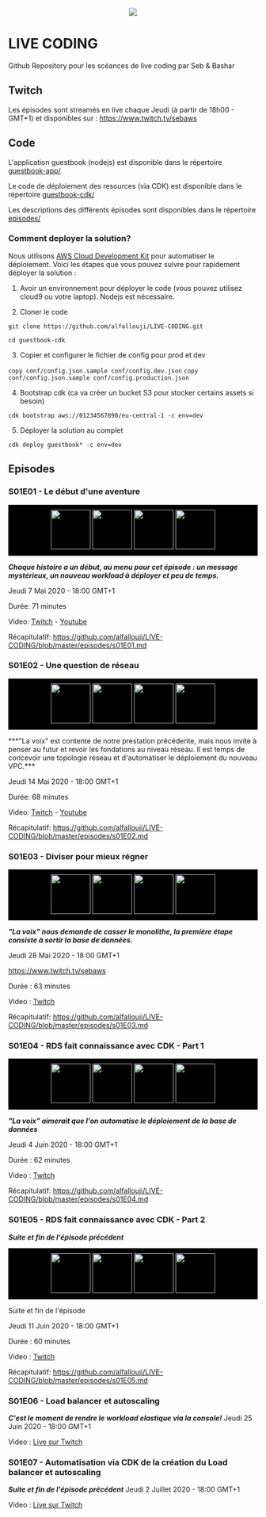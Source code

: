 
<p align="center"><img src="https://rawcdn.githack.com/alfallouji/LIVE-CODING/006f6002b6234ebe12488256b89a1198e8f5038d/episodes/assets/cestlavie.jpg" /></p>

# LIVE CODING
Github Repository pour les scéances de live coding par Seb & Bashar

## Twitch
Les épisodes sont streamés en live chaque Jeudi (à partir de 18h00 - GMT+1) et disponibles sur :
https://www.twitch.tv/sebaws

## Code 

L'application guestbook (nodejs) est disponible dans le répertoire [guestbook-app/](https://github.com/alfallouji/LIVE-CODING/tree/master/guestbook-app)

Le code de déploiement des resources (via CDK) est disponible dans le répertoire [guestbook-cdk/](https://github.com/alfallouji/LIVE-CODING/tree/master/guestbook-cdk)

Les descriptions des différents épisodes sont disponibles dans le répertoire [episodes/](https://github.com/alfallouji/LIVE-CODING/tree/master/episodes)

### Comment deployer la solution?

Nous utilisons [AWS Cloud Development Kit](https://aws.amazon.com/cdk/) pour automatiser le déploiement. Voici les étapes que vous pouvez suivre pour rapidement déployer la solution : 

1. Avoir un environnement pour déployer le code (vous pouvez utilisez cloud9 ou votre laptop). Nodejs est nécessaire.

2. Cloner le code 

`git clone https://github.com/alfallouji/LIVE-CODING.git`

`cd guestbook-cdk`

3. Copier et configurer le fichier de config pour prod et dev

`copy conf/config.json.sample conf/config.dev.json`
`copy conf/config.json.sample conf/config.production.json`

4. Bootstrap cdk (ca va créer un bucket S3 pour stocker certains assets si besoin)

`cdk bootstrap aws://01234567890/eu-central-1 -c env=dev`

5. Déployer la solution au complet

`cdk deploy guestbook* -c env=dev`


## Episodes 

### S01E01 - Le début d'une aventure

<p align="center" style="background-color:black; padding: 10px;">
  <img witdh="80" height="80" src="https://rawcdn.githack.com/alfallouji/LIVE-CODING/006f6002b6234ebe12488256b89a1198e8f5038d/episodes/assets/s01e01-a.png" />
  <img witdh="80" height="80" src="https://rawcdn.githack.com/alfallouji/LIVE-CODING/006f6002b6234ebe12488256b89a1198e8f5038d/episodes/assets/s01e01-b.png" />
  <img witdh="80" height="80" src="https://rawcdn.githack.com/alfallouji/LIVE-CODING/006f6002b6234ebe12488256b89a1198e8f5038d/episodes/assets/s01e01-c.png" />  
  <img witdh="80" height="80" src="https://rawcdn.githack.com/alfallouji/LIVE-CODING/006f6002b6234ebe12488256b89a1198e8f5038d/episodes/assets/s01e01-d.png" />    
</p>

***Chaque histoire a un début, au menu pour cet épisode : un message mystérieux, un nouveau workload à déployer et peu de temps.***

Jeudi 7 Mai 2020 - 18:00 GMT+1 

Durée: 71 minutes

Video: [Twitch](https://www.twitch.tv/videos/613997283) - [Youtube](https://www.youtube.com/watch?v=ZCRdFMfdCG0)

Récapitulatif: https://github.com/alfallouji/LIVE-CODING/blob/master/episodes/s01E01.md

### S01E02 - Une question de réseau

<p align="center" style="background-color:black; padding: 10px;">
  <img witdh="80" height="80" src="https://rawcdn.githack.com/alfallouji/LIVE-CODING/006f6002b6234ebe12488256b89a1198e8f5038d/episodes/assets/s01e02-a.png" />
  <img witdh="80" height="80" src="https://rawcdn.githack.com/alfallouji/LIVE-CODING/006f6002b6234ebe12488256b89a1198e8f5038d/episodes/assets/s01e02-b.png" />
  <img witdh="80" height="80" src="https://rawcdn.githack.com/alfallouji/LIVE-CODING/006f6002b6234ebe12488256b89a1198e8f5038d/episodes/assets/s01e02-c.png" />  
  <img witdh="80" height="80" src="https://rawcdn.githack.com/alfallouji/LIVE-CODING/006f6002b6234ebe12488256b89a1198e8f5038d/episodes/assets/s01e02-d.png" />    
</p>
***"La voix" est contente de notre prestation précédente, mais nous invite à penser au futur et revoir les fondations au niveau réseau. Il est temps de concevoir une topologie réseau et d'automatiser le déploiement du nouveau VPC.***

Jeudi 14 Mai 2020 - 18:00 GMT+1

Durée: 68 minutes

Video: [Twitch](https://www.twitch.tv/videos/620885990) - [Youtube](https://www.youtube.com/watch?v=nM-0FbGKfLw)

Récapitulatif: https://github.com/alfallouji/LIVE-CODING/blob/master/episodes/s01E02.md


### S01E03 - Diviser pour mieux régner

<p align="center" style="background-color:black; padding: 10px;">
  <img witdh="80" height="80" src="https://rawcdn.githack.com/alfallouji/LIVE-CODING/006f6002b6234ebe12488256b89a1198e8f5038d/episodes/assets/s01e03-a.png" />
  <img witdh="80" height="80" src="https://rawcdn.githack.com/alfallouji/LIVE-CODING/006f6002b6234ebe12488256b89a1198e8f5038d/episodes/assets/s01e03-b.png" />
  <img witdh="80" height="80" src="https://rawcdn.githack.com/alfallouji/LIVE-CODING/006f6002b6234ebe12488256b89a1198e8f5038d/episodes/assets/s01e03-c.png" />  
  <img witdh="80" height="80" src="https://rawcdn.githack.com/alfallouji/LIVE-CODING/006f6002b6234ebe12488256b89a1198e8f5038d/episodes/assets/s01e03-d.png" />    
</p>

***"La voix" nous demande de casser le monolithe, la première étape consiste à sortir la base de données.***

Jeudi 28 Mai 2020 - 18:00 GMT+1

https://www.twitch.tv/sebaws

Durée : 63 minutes

Video : [Twitch](https://www.twitch.tv/videos/634488159)

Récapitulatif: https://github.com/alfallouji/LIVE-CODING/blob/master/episodes/s01E03.md


### S01E04 - RDS fait connaissance avec CDK - Part 1

<p align="center" style="background-color:black; padding: 10px;">
  <img witdh="80" height="80" src="https://rawcdn.githack.com/alfallouji/LIVE-CODING/006f6002b6234ebe12488256b89a1198e8f5038d/episodes/assets/s01e04-a.png" />
  <img witdh="80" height="80" src="https://rawcdn.githack.com/alfallouji/LIVE-CODING/006f6002b6234ebe12488256b89a1198e8f5038d/episodes/assets/s01e04-b.png" />
  <img witdh="80" height="80" src="https://rawcdn.githack.com/alfallouji/LIVE-CODING/006f6002b6234ebe12488256b89a1198e8f5038d/episodes/assets/s01e04-c.png" />  
  <img witdh="80" height="80" src="https://rawcdn.githack.com/alfallouji/LIVE-CODING/006f6002b6234ebe12488256b89a1198e8f5038d/episodes/assets/s01e04-d.png" />    
</p>

***"La voix" aimerait que l'on automatise le déploiement de la base de données***

Jeudi 4 Juin 2020 - 18:00 GMT+1

Durée : 62 minutes

Video : [Twitch](https://www.twitch.tv/videos/647898443)

Récapitulatif: https://github.com/alfallouji/LIVE-CODING/blob/master/episodes/s01E04.md


### S01E05 - RDS fait connaissance avec CDK - Part 2

***Suite et fin de l'épisode précédent***

<p align="center" style="background-color:black; padding: 10px;">
  <img witdh="80" height="80" src="https://rawcdn.githack.com/alfallouji/LIVE-CODING/006f6002b6234ebe12488256b89a1198e8f5038d/episodes/assets/s01e05-a.png" />
  <img witdh="80" height="80" src="https://rawcdn.githack.com/alfallouji/LIVE-CODING/006f6002b6234ebe12488256b89a1198e8f5038d/episodes/assets/s01e05-b.png" />
  <img witdh="80" height="80" src="https://rawcdn.githack.com/alfallouji/LIVE-CODING/006f6002b6234ebe12488256b89a1198e8f5038d/episodes/assets/s01e05-c.png" />  
  <img witdh="80" height="80" src="https://rawcdn.githack.com/alfallouji/LIVE-CODING/006f6002b6234ebe12488256b89a1198e8f5038d/episodes/assets/s01e05-d.png" />    
</p>

Suite et fin de l'épisode 

Jeudi 11 Juin 2020 - 18:00 GMT+1

Durée : 60 minutes

Video : [Twitch](https://www.twitch.tv/videos/641191131)

Récapitulatif: https://github.com/alfallouji/LIVE-CODING/blob/master/episodes/s01E05.md


### S01E06 - Load balancer et autoscaling
 
***C'est le moment de rendre le workload elastique via la console!***
Jeudi 25 Juin 2020 - 18:00 GMT+1

Video : [Live sur Twitch](https://www.twitch.tv/sebaws)


### S01E07 - Automatisation via CDK de la création du Load balancer et autoscaling
***Suite et fin de l'épisode précédent***
Jeudi 2 Juillet 2020 - 18:00 GMT+1

Video : [Live sur Twitch](https://www.twitch.tv/sebaws)


